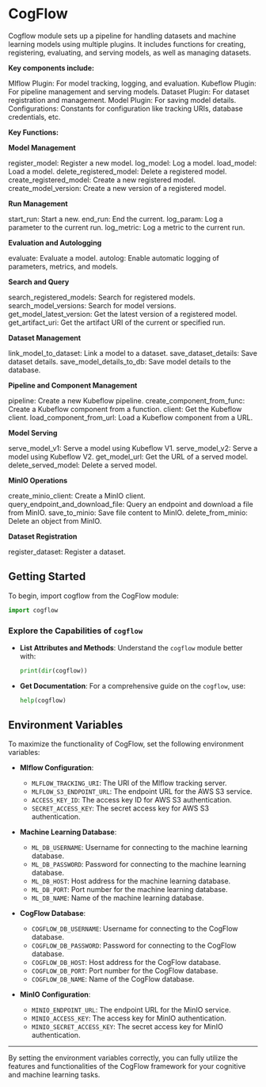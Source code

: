 
# CogFlow

Cogflow module sets up a pipeline for handling datasets and machine learning models
using multiple plugins. It includes functions for creating, registering, evaluating,
and serving models, as well as managing datasets.

**Key components include:**

Mlflow Plugin: For model tracking, logging, and evaluation.
Kubeflow Plugin: For pipeline management and serving models.
Dataset Plugin: For dataset registration and management.
Model Plugin: For saving model details.
Configurations: Constants for configuration like tracking URIs, database credentials, etc.

**Key Functions:**

**Model Management**

register_model: Register a new model.
log_model: Log a model.
load_model: Load a model.
delete_registered_model: Delete a registered model.
create_registered_model: Create a new registered model.
create_model_version: Create a new version of a registered model.


**Run Management**

start_run: Start a new.
end_run: End the current.
log_param: Log a parameter to the current run.
log_metric: Log a metric to the current run.


**Evaluation and Autologging**

evaluate: Evaluate a model.
autolog: Enable automatic logging of parameters, metrics, and models.


**Search and Query**

search_registered_models: Search for registered models.
search_model_versions: Search for model versions.
get_model_latest_version: Get the latest version of a registered model.
get_artifact_uri: Get the artifact URI of the current or specified run.


**Dataset Management**

link_model_to_dataset: Link a model to a dataset.
save_dataset_details: Save dataset details.
save_model_details_to_db: Save model details to the database.


**Pipeline and Component Management**

pipeline: Create a new Kubeflow pipeline.
create_component_from_func: Create a Kubeflow component from a function.
client: Get the Kubeflow client.
load_component_from_url: Load a Kubeflow component from a URL.


**Model Serving**

serve_model_v1: Serve a model using Kubeflow V1.
serve_model_v2: Serve a model using Kubeflow V2.
get_model_url: Get the URL of a served model.
delete_served_model: Delete a served model.


**MinIO Operations**

create_minio_client: Create a MinIO client.
query_endpoint_and_download_file: Query an endpoint and download a file from MinIO.
save_to_minio: Save file content to MinIO.
delete_from_minio: Delete an object from MinIO.


**Dataset Registration**

register_dataset: Register a dataset.
## Getting Started

To begin, import cogflow from the CogFlow module:

```python
import cogflow

```

### Explore the Capabilities of `cogflow`

- **List Attributes and Methods**: Understand the `cogflow` module better with:
    ```python
    print(dir(cogflow))
    ```

- **Get Documentation**: For a comprehensive guide on the `cogflow`, use:
    ```python
    help(cogflow)
    ```

## Environment Variables

To maximize the functionality of CogFlow, set the following environment variables:

- **Mlflow Configuration**:
    - `MLFLOW_TRACKING_URI`: The URI of the Mlflow tracking server.
    - `MLFLOW_S3_ENDPOINT_URL`: The endpoint URL for the AWS S3 service.
    - `ACCESS_KEY_ID`: The access key ID for AWS S3 authentication.
    - `SECRET_ACCESS_KEY`: The secret access key for AWS S3 authentication.

- **Machine Learning Database**:
    - `ML_DB_USERNAME`: Username for connecting to the machine learning database.
    - `ML_DB_PASSWORD`: Password for connecting to the machine learning database.
    - `ML_DB_HOST`: Host address for the machine learning database.
    - `ML_DB_PORT`: Port number for the machine learning database.
    - `ML_DB_NAME`: Name of the machine learning database.

- **CogFlow Database**:
    - `COGFLOW_DB_USERNAME`: Username for connecting to the CogFlow database.
    - `COGFLOW_DB_PASSWORD`: Password for connecting to the CogFlow database.
    - `COGFLOW_DB_HOST`: Host address for the CogFlow database.
    - `COGFLOW_DB_PORT`: Port number for the CogFlow database.
    - `COGFLOW_DB_NAME`: Name of the CogFlow database.

- **MinIO Configuration**:
    - `MINIO_ENDPOINT_URL`: The endpoint URL for the MinIO service.
    - `MINIO_ACCESS_KEY`: The access key for MinIO authentication.
    - `MINIO_SECRET_ACCESS_KEY`: The secret access key for MinIO authentication.

---

By setting the environment variables correctly, you can fully utilize the features and functionalities of the CogFlow framework for your cognitive and machine learning tasks.